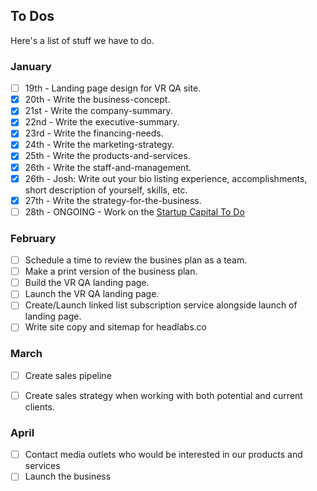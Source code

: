 ## To Dos 

Here's a list of stuff we have to do.

### January
- [ ] 19th - Landing page design for VR QA site.
- [X] 20th - Write the business-concept.
- [X] 21st - Write the company-summary.
- [X] 22nd - Write the executive-summary.
- [X] 23rd - Write the financing-needs.
- [X] 24th - Write the marketing-strategy.
- [X] 25th - Write the products-and-services.
- [X] 26th - Write the staff-and-management. 
- [X] 26th - Josh: Write out your bio listing experience, accomplishments, short description of yourself, skills, etc.
- [X] 27th - Write the strategy-for-the-business.
- [ ] 28th - ONGOING - Work on the [Startup Capital To Do](startup-capital-to-do.md)

### February
- [ ] Schedule a time to review the busines plan as a team.
- [ ] Make a print version of the business plan.
- [ ] Build the VR QA landing page.
- [ ] Launch the VR QA landing page.
- [ ] Create/Launch linked list subscription service alongside launch of landing page. 
- [ ] Write site copy and sitemap for headlabs.co 

### March
- [ ] Create sales pipeline 
- [ ] Create sales strategy when working with both potential and current clients.


### April
- [ ] Contact media outlets who would be interested in our products and services
- [ ] Launch the business
